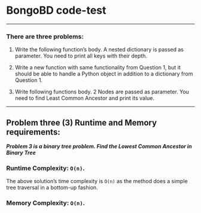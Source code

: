 # BongoBD code-test
___
### There are three problems:

1. Write the following function’s body. A nested dictionary is passed as parameter. You need to
print all keys with their depth.

2. Write a new function with same functionality from Question 1, but it should be able to handle
a Python object in addition to a dictionary from Question 1.

3. Write following functions body. 2 Nodes are passed as parameter. You need to find Least
Common Ancestor and print its value.
   
---

## Problem three (3) Runtime and Memory requirements:
**_Problem 3 is a binary tree problem. Find the Lowest Common Ancestor in Binary Tree_**

### Runtime Complexity: ```O(n)```.
The above solution’s time complexity is ```O(n)``` as the method does a simple tree traversal in a bottom-up fashion. 

### Memory Complexity: ```O(n)```.